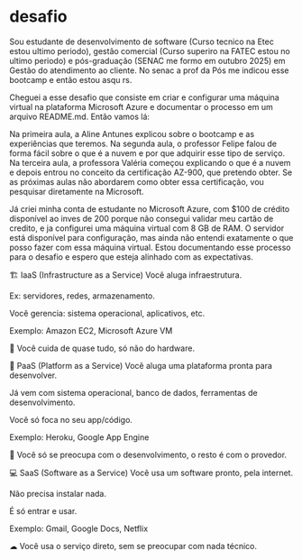 # desafio

Sou estudante de desenvolvimento de software (Curso tecnico na Etec estou ultimo periodo), gestão comercial (Curso superiro na FATEC estou no ultimo periodo) e pós-graduação (SENAC me formo em outubro 2025) em Gestão do atendimento ao cliente. 
No senac a prof da Pós me indicou esse bootcamp e então estou asqu rs. 

Cheguei a esse desafio que consiste em criar e configurar uma máquina virtual na plataforma Microsoft Azure e documentar o processo em um arquivo README.md. Então vamos lá:

Na primeira aula, a Aline Antunes explicou sobre o bootcamp e as experiências que teremos. Na segunda aula, o professor Felipe falou de forma fácil sobre o que é a nuvem e por que adquirir esse tipo de serviço. Na terceira aula, a professora Valéria começou explicando o que é a nuvem e depois entrou no conceito da certificação AZ-900, que pretendo obter. Se as próximas aulas não abordarem como obter essa certificação, vou pesquisar diretamente na Microsoft.

Já criei minha conta de estudante no Microsoft Azure, com $100 de crédito disponível ao inves de 200 porque não consegui validar meu cartão de credito, e ja configurei uma máquina virtual com 8 GB de RAM. O servidor está disponível para configuração, mas ainda não entendi exatamente o que posso fazer com essa máquina virtual. Estou documentando esse processo para o desafio e espero que esteja alinhado com as expectativas.

🏗 IaaS (Infrastructure as a Service)
Você aluga infraestrutura.

Ex: servidores, redes, armazenamento.

Você gerencia: sistema operacional, aplicativos, etc.

Exemplo: Amazon EC2, Microsoft Azure VM

🔧 Você cuida de quase tudo, só não do hardware.

🧱 PaaS (Platform as a Service)
Você aluga uma plataforma pronta para desenvolver.

Já vem com sistema operacional, banco de dados, ferramentas de desenvolvimento.

Você só foca no seu app/código.

Exemplo: Heroku, Google App Engine

🚀 Você só se preocupa com o desenvolvimento, o resto é com o provedor.

💻 SaaS (Software as a Service)
Você usa um software pronto, pela internet.

Não precisa instalar nada.

É só entrar e usar.

Exemplo: Gmail, Google Docs, Netflix

☁ Você usa o serviço direto, sem se preocupar com nada técnico.

